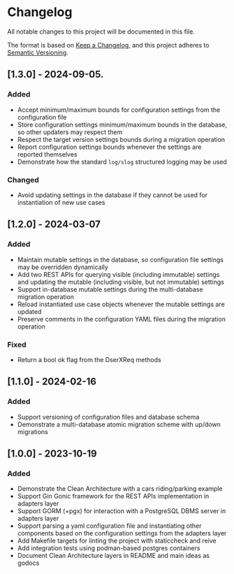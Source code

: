 # Changelog

All notable changes to this project will be documented in this file.

The format is based on [Keep a Changelog](https://keepachangelog.com/en/1.1.0/),
and this project adheres to [Semantic Versioning](https://semver.org/spec/v2.0.0.html).


## [1.3.0] - 2024-09-05.

### Added

- Accept minimum/maximum bounds for configuration settings from the configuration file
- Store configuration settings minimum/maximum bounds in the database, so other updaters may respect them
- Respect the target version settings bounds during a migration operation
- Report configuration settings bounds whenever the settings are reported themselves
- Demonstrate how the standard `log/slog` structured logging may be used

### Changed

- Avoid updating settings in the database if they cannot be used for instantiation of new use cases


## [1.2.0] - 2024-03-07

### Added

- Maintain mutable settings in the database, so configuration file settings may be overridden dynamically
- Add two REST APIs for querying visible (including immutable) settings and updating the mutable (including visible, but not immutable) settings
- Support in-database mutable settings during the multi-database migration operation
- Reload instantiated use case objects whenever the mutable settings are updated
- Preserve comments in the configuration YAML files during the migration operation

### Fixed

- Return a bool ok flag from the DserXReq methods


## [1.1.0] - 2024-02-16

### Added

- Support versioning of configuration files and database schema
- Demonstrate a multi-database atomic migration scheme with up/down migrations


## [1.0.0] - 2023-10-19

### Added

- Demonstrate the Clean Architecture with a cars riding/parking example
- Support Gin Gonic framework for the REST APIs implementation in adapters layer
- Support GORM (+pgx) for interaction with a PostgreSQL DBMS server in adapters layer
- Support parsing a yaml configuration file and instantiating other components based on the configuration settings from the adapters layer
- Add Makefile targets for linting the project with staticcheck and reive
- Add integration tests using podman-based postgres containers
- Document Clean Architecture layers in README and main ideas as godocs
